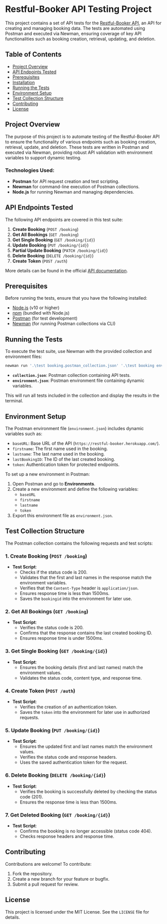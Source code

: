 # Restful-Booker API Testing Project

This project contains a set of API tests for the [Restful-Booker API](https://restful-booker.herokuapp.com/), an API for creating and managing booking data. The tests are automated using Postman and executed via Newman, ensuring coverage of key API functionalities such as booking creation, retrieval, updating, and deletion.

## Table of Contents

- [Project Overview](#project-overview)
- [API Endpoints Tested](#api-endpoints-tested)
- [Prerequisites](#prerequisites)
- [Installation](#installation)
- [Running the Tests](#running-the-tests)
- [Environment Setup](#environment-setup)
- [Test Collection Structure](#test-collection-structure)
- [Contributing](#contributing)
- [License](#license)

## Project Overview

The purpose of this project is to automate testing of the Restful-Booker API to ensure the functionality of various endpoints such as booking creation, retrieval, update, and deletion. These tests are written in Postman and executed via Newman, providing robust API validation with environment variables to support dynamic testing.

### Technologies Used:
- **Postman** for API request creation and test scripting.
- **Newman** for command-line execution of Postman collections.
- **Node.js** for running Newman and managing dependencies.

## API Endpoints Tested

The following API endpoints are covered in this test suite:

1. **Create Booking** (`POST /booking`)
2. **Get All Bookings** (`GET /booking`)
3. **Get Single Booking** (`GET /booking/{id}`)
4. **Update Booking** (`PUT /booking/{id}`)
5. **Partial Update Booking** (`PATCH /booking/{id}`)
6. **Delete Booking** (`DELETE /booking/{id}`)
7. **Create Token** (`POST /auth`)

More details can be found in the official [API documentation](https://restful-booker.herokuapp.com/apidoc/index.html).

## Prerequisites

Before running the tests, ensure that you have the following installed:

- [Node.js](https://nodejs.org/en/download/) (v10 or higher)
- [npm](https://www.npmjs.com/get-npm) (bundled with Node.js)
- [Postman](https://www.postman.com/downloads/) (for test development)
- [Newman](https://www.npmjs.com/package/newman) (for running Postman collections via CLI)

## Running the Tests

To execute the test suite, use Newman with the provided collection and environment files:

```bash
newman run '.\test booking.postman_collection.json' '.\test booking env.postman_environment.json'
```

- **`collection.json`**: Postman collection containing API tests.
- **`environment.json`**: Postman environment file containing dynamic variables.

This will run all tests included in the collection and display the results in the terminal.

## Environment Setup

The Postman environment file (`environment.json`) includes dynamic variables such as:

- `baseURL`: Base URL of the API (`https://restful-booker.herokuapp.com/`).
- `firstname`: The first name used in the booking.
- `lastname`: The last name used in the booking.
- `lastBookingID`: The ID of the last created booking.
- `token`: Authentication token for protected endpoints.

To set up a new environment in Postman:

1. Open Postman and go to **Environments**.
2. Create a new environment and define the following variables:
   - `baseURL`
   - `firstname`
   - `lastname`
   - `token`
3. Export this environment file as `environment.json`.

## Test Collection Structure

The Postman collection contains the following requests and test scripts:

### 1. **Create Booking** (`POST /booking`)
- **Test Script**:
  - Checks if the status code is 200.
  - Validates that the first and last names in the response match the environment variables.
  - Verifies that the `Content-Type` header is `application/json`.
  - Ensures response time is less than 1500ms.
  - Saves the `bookingid` into the environment for later use.

### 2. **Get All Bookings** (`GET /booking`)
- **Test Script**:
  - Verifies the status code is 200.
  - Confirms that the response contains the last created booking ID.
  - Ensures response time is under 1500ms.

### 3. **Get Single Booking** (`GET /booking/{id}`)
- **Test Script**:
  - Ensures the booking details (first and last names) match the environment values.
  - Validates the status code, content type, and response time.

### 4. **Create Token** (`POST /auth`)
- **Test Script**:
  - Verifies the creation of an authentication token.
  - Saves the `token` into the environment for later use in authorized requests.

### 5. **Update Booking** (`PUT /booking/{id}`)
- **Test Script**:
  - Ensures the updated first and last names match the environment values.
  - Verifies the status code and response headers.
  - Uses the saved authentication token for the request.

### 6. **Delete Booking** (`DELETE /booking/{id}`)
- **Test Script**:
  - Verifies the booking is successfully deleted by checking the status code (201).
  - Ensures the response time is less than 1500ms.

### 7. **Get Deleted Booking** (`GET /booking/{id}`)
- **Test Script**:
  - Confirms the booking is no longer accessible (status code 404).
  - Checks response headers and response time.

## Contributing

Contributions are welcome! To contribute:

1. Fork the repository.
2. Create a new branch for your feature or bugfix.
3. Submit a pull request for review.

## License

This project is licensed under the MIT License. See the `LICENSE` file for details.